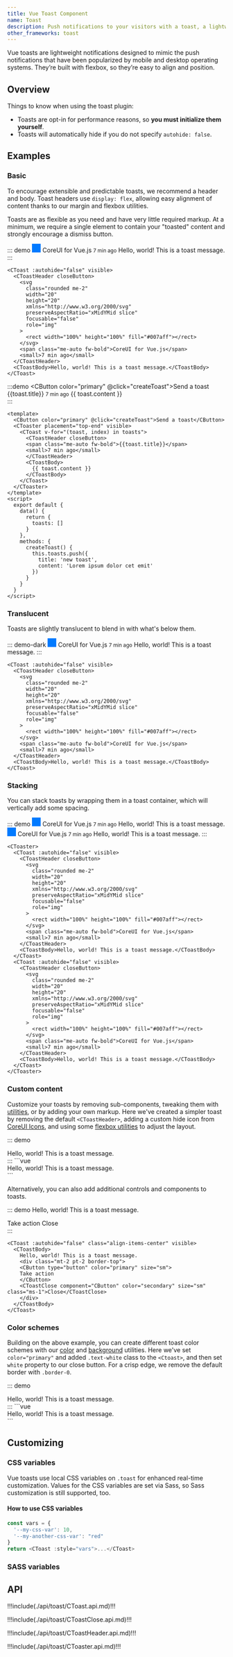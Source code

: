 ```yaml
---
title: Vue Toast Component
name: Toast
description: Push notifications to your visitors with a toast, a lightweight and easily customizable alert message.
other_frameworks: toast
---
```


Vue toasts are lightweight notifications designed to mimic the push notifications that have been popularized by mobile and desktop operating systems. They’re built with flexbox, so they’re easy to align and position.

## Overview

Things to know when using the toast plugin:

- Toasts are opt-in for performance reasons, so **you must initialize them yourself**.
- Toasts will automatically hide if you do not specify `autohide: false`.

## Examples

### Basic

To encourage extensible and predictable toasts, we recommend a header and body. Toast headers use `display: flex`, allowing easy alignment of content thanks to our margin and flexbox utilities.

Toasts are as flexible as you need and have very little required markup. At a minimum, we require a single element to contain your "toasted" content and strongly encourage a dismiss button.

::: demo
<CToast :autohide="false" visible>
<CToastHeader closeButton>
<svg
      class="rounded me-2"
      width="20"
      height="20"
      xmlns="http://www.w3.org/2000/svg"
      preserveAspectRatio="xMidYMid slice"
      focusable="false"
      role="img"
    >
<rect width="100%" height="100%" fill="#007aff"></rect>
</svg>
<span class="me-auto fw-bold">CoreUI for Vue.js</span>
<small>7 min ago</small>
</CToastHeader>
<CToastBody>Hello, world! This is a toast message.</CToastBody>
</CToast>
:::
```vue
<CToast :autohide="false" visible>
  <CToastHeader closeButton>
    <svg
      class="rounded me-2"
      width="20"
      height="20"
      xmlns="http://www.w3.org/2000/svg"
      preserveAspectRatio="xMidYMid slice"
      focusable="false"
      role="img"
    >
      <rect width="100%" height="100%" fill="#007aff"></rect>
    </svg>
    <span class="me-auto fw-bold">CoreUI for Vue.js</span>
    <small>7 min ago</small>
  </CToastHeader>
  <CToastBody>Hello, world! This is a toast message.</CToastBody>
</CToast>
```

:::demo
<CButton color="primary" @click="createToast">Send a toast</CButton>
<CToaster placement="top-end">
  <CToast v-for="(toast, index) in toasts" visible>
    <CToastHeader closeButton>
    <span class="me-auto fw-bold">{{toast.title}}</span>
    <small>7 min ago</small>
    </CToastHeader>
    <CToastBody>
      {{ toast.content }}
    </CToastBody>  
  </CToast>
</CToaster>
:::
```vue
<template>
  <CButton color="primary" @click="createToast">Send a toast</CButton>
  <CToaster placement="top-end" visible>
    <CToast v-for="(toast, index) in toasts">
      <CToastHeader closeButton>
      <span class="me-auto fw-bold">{{toast.title}}</span>
      <small>7 min ago</small>
      </CToastHeader>
      <CToastBody>
        {{ toast.content }}
      </CToastBody>  
    </CToast>
  </CToaster>
</template>
<script>
  export default {
    data() {
      return {
        toasts: []
      }
    },
    methods: {
      createToast() {
        this.toasts.push({
          title: 'new toast',
          content: 'Lorem ipsum dolor cet emit'
        })
      }
    }
  }
</script>
```

<script>
  export default {
    data() {
      return {
        toasts: []
      }
    },
    
    methods: {
      createToast() {
        this.toasts.push({
          title: 'new toast',
          content: 'Lorem ipsum dolor cet emit'
        })
      }
    }
  }
</script>

### Translucent

Toasts are slightly translucent to blend in with what's below them.

::: demo-dark
<CToast :autohide="false" visible>
<CToastHeader closeButton>
<svg
      class="rounded me-2"
      width="20"
      height="20"
      xmlns="http://www.w3.org/2000/svg"
      preserveAspectRatio="xMidYMid slice"
      focusable="false"
      role="img"
    >
<rect width="100%" height="100%" fill="#007aff"></rect>
</svg>
<span class="me-auto fw-bold">CoreUI for Vue.js</span>
<small>7 min ago</small>
</CToastHeader>
<CToastBody>Hello, world! This is a toast message.</CToastBody>
</CToast>
:::

```vue
<CToast :autohide="false" visible>
  <CToastHeader closeButton>
    <svg
      class="rounded me-2"
      width="20"
      height="20"
      xmlns="http://www.w3.org/2000/svg"
      preserveAspectRatio="xMidYMid slice"
      focusable="false"
      role="img"
    >
      <rect width="100%" height="100%" fill="#007aff"></rect>
    </svg>
    <span class="me-auto fw-bold">CoreUI for Vue.js</span>
    <small>7 min ago</small>
  </CToastHeader>
  <CToastBody>Hello, world! This is a toast message.</CToastBody>
</CToast>
```

### Stacking

You can stack toasts by wrapping them in a toast container, which will vertically add some spacing.

::: demo
<CToaster class="position-relative" >
<CToast :autohide="false" visible>
<CToastHeader closeButton>
<svg
        class="rounded me-2"
        width="20"
        height="20"
        xmlns="http://www.w3.org/2000/svg"
        preserveAspectRatio="xMidYMid slice"
        focusable="false"
        role="img"
      >
<rect width="100%" height="100%" fill="#007aff"></rect>
</svg>
<span class="me-auto fw-bold">CoreUI for Vue.js</span>
<small>7 min ago</small>
</CToastHeader>
<CToastBody>Hello, world! This is a toast message.</CToastBody>
</CToast>
<CToast :autohide="false" visible>
<CToastHeader closeButton>
<svg
        class="rounded me-2"
        width="20"
        height="20"
        xmlns="http://www.w3.org/2000/svg"
        preserveAspectRatio="xMidYMid slice"
        focusable="false"
        role="img"
      >
<rect width="100%" height="100%" fill="#007aff"></rect>
</svg>
<span class="me-auto fw-bold">CoreUI for Vue.js</span>
<small>7 min ago</small>
</CToastHeader>
<CToastBody>Hello, world! This is a toast message.</CToastBody>
</CToast>
</CToaster>
:::

```vue
<CToaster>
  <CToast :autohide="false" visible>
    <CToastHeader closeButton>
      <svg
        class="rounded me-2"
        width="20"
        height="20"
        xmlns="http://www.w3.org/2000/svg"
        preserveAspectRatio="xMidYMid slice"
        focusable="false"
        role="img"
      >
        <rect width="100%" height="100%" fill="#007aff"></rect>
      </svg>
      <span class="me-auto fw-bold">CoreUI for Vue.js</span>
      <small>7 min ago</small>
    </CToastHeader>
    <CToastBody>Hello, world! This is a toast message.</CToastBody>
  </CToast>
  <CToast :autohide="false" visible>
    <CToastHeader closeButton>
      <svg
        class="rounded me-2"
        width="20"
        height="20"
        xmlns="http://www.w3.org/2000/svg"
        preserveAspectRatio="xMidYMid slice"
        focusable="false"
        role="img"
      >
        <rect width="100%" height="100%" fill="#007aff"></rect>
      </svg>
      <span class="me-auto fw-bold">CoreUI for Vue.js</span>
      <small>7 min ago</small>
    </CToastHeader>
    <CToastBody>Hello, world! This is a toast message.</CToastBody>
  </CToast>
</CToaster>
```

### Custom content

Customize your toasts by removing sub-components, tweaking them with [utilities](https://coreui.io/docs/4.0/utilities/api), or by adding your own markup. Here we've created a simpler toast by removing the default `<CToastHeader>`, adding a custom hide icon from [CoreUI Icons](https://icons.coreui.io), and using some [flexbox utilities](https://coreui.io/docs/4.0/utilities/flex) to adjust the layout.

::: demo
<CToast :autohide="false" class="align-items-center" visible>
  <div class="d-flex">
    <CToastBody>Hello, world! This is a toast message.</CToastBody>
    <CToastClose class="me-2 m-auto"/>
  </div>
</CToast>
:::
```vue
<CToast :autohide="false" class="align-items-center" visible>
  <div class="d-flex">
    <CToastBody>Hello, world! This is a toast message.</CToastBody>
    <CToastClose class="me-2 m-auto"/>
  </div>
</CToast>
```

Alternatively, you can also add additional controls and components to toasts.

::: demo
<CToast :autohide="false" class="align-items-center" visible>
  <CToastBody>
    Hello, world! This is a toast message.
    <div class="mt-2 pt-2 border-top">
    <CButton type="button" color="primary" size="sm">
    Take action
    </CButton>
    <CToastClose component="CButton" color="secondary" size="sm" class="ms-1">Close</CToastClose>
    </div>
  </CToastBody>
</CToast>
:::
```vue
<CToast :autohide="false" class="align-items-center" visible>
  <CToastBody>
    Hello, world! This is a toast message.
    <div class="mt-2 pt-2 border-top">
    <CButton type="button" color="primary" size="sm">
    Take action
    </CButton>
    <CToastClose component="CButton" color="secondary" size="sm" class="ms-1">Close</CToastClose>
    </div>
  </CToastBody>
</CToast>
```

### Color schemes

Building on the above example, you can create different toast color schemes with our [color](https://coreui.io/docs/4.0/utilities/colors) and [background](https://coreui.io/docs/4.0//utilities/background) utilities. Here we've set `color="primary"` and added `.text-white` class to the `<Ctoast>`, and then set `white` property to our close button. For a crisp edge, we remove the default border with `.border-0`.

::: demo
<CToast :autohide="false" color="primary" class="text-white align-items-center" visible>
  <div class="d-flex">
    <CToastBody>Hello, world! This is a toast message.</CToastBody>
    <CToastClose class="me-2 m-auto" white />
  </div>
</CToast>
:::
```vue
<CToast :autohide="false" color="primary" class="text-white align-items-center" visible>
  <div class="d-flex">
    <CToastBody>Hello, world! This is a toast message.</CToastBody>
    <CToastClose class="me-2 m-auto" white />
  </div>
</CToast>
```

## Customizing

### CSS variables

Vue toasts use local CSS variables on `.toast` for enhanced real-time customization. Values for the CSS variables are set via Sass, so Sass customization is still supported, too.

<ScssDocs file="_toasts.scss" capture="toast-css-vars"/>

#### How to use CSS variables

```js
const vars = { 
  '--my-css-var': 10,
  '--my-another-css-var': "red" 
}
return <CToast :style="vars">...</CToast>
```

### SASS variables

<ScssDocs file="_variables.scss" capture="toast-variables"/>

## API

!!!include(./api/toast/CToast.api.md)!!!

!!!include(./api/toast/CToastClose.api.md)!!!

!!!include(./api/toast/CToastHeader.api.md)!!!

!!!include(./api/toast/CToaster.api.md)!!!